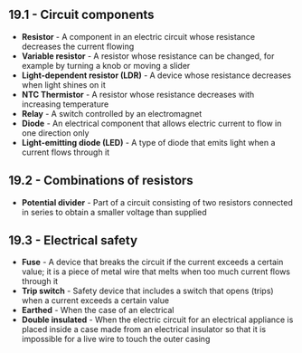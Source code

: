 ## 19.1 - Circuit components

- **Resistor** - A component in an electric circuit whose resistance decreases the current flowing
- **Variable resistor** - A resistor whose resistance can be changed, for example by turning a knob or moving a slider
- **Light-dependent resistor (LDR)** - A device whose resistance decreases when light shines on it
- **NTC Thermistor** - A resistor whose resistance decreases with increasing temperature
- **Relay** - A switch controlled by an electromagnet
- **Diode** - An electrical component that allows electric current to flow in one direction only
- **Light-emitting diode (LED)** - A type of diode that emits light when a current flows through it

## 19.2 - Combinations of resistors

- **Potential divider** - Part of a circuit consisting of two resistors connected in series to obtain a smaller voltage than supplied

## 19.3 - Electrical safety

- **Fuse** - A device that breaks the circuit if the current exceeds a certain value; it is a piece of metal wire that melts when too much current flows through it
- **Trip switch** - Safety device that includes a switch that opens (trips) when a current exceeds a certain value
- **Earthed** - When the case of an electrical
- **Double insulated** - When the electric circuit for an electrical appliance is placed inside a case made from an electrical insulator so that it is impossible for a live wire to touch the outer casing